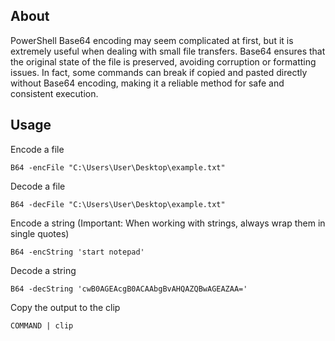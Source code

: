 ## About
PowerShell Base64 encoding may seem complicated at first, but it is extremely useful when dealing with small file transfers. Base64 ensures that the original state of the file is preserved, avoiding corruption or formatting issues. In fact, some commands can break if copied and pasted directly without Base64 encoding, making it a reliable method for safe and consistent execution.

## Usage
Encode a file

`B64 -encFile "C:\Users\User\Desktop\example.txt"`

Decode a file

`B64 -decFile "C:\Users\User\Desktop\example.txt"`

Encode a string (Important: When working with strings, always wrap them in single quotes)

`B64 -encString 'start notepad'`

Decode a string

`B64 -decString 'cwB0AGEAcgB0ACAAbgBvAHQAZQBwAGEAZAA='`

Copy the output to the clip

`COMMAND | clip`
